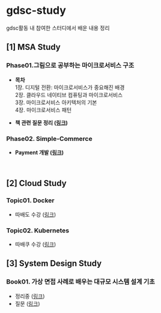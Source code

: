 # gdsc-study
gdsc활동 내 참여한 스터디에서 배운 내용 정리

## **[1] MSA Study**
### **Phase01.그림으로 공부하는 마이크로서비스 구조**
* **목차**  
1장. 디지털 전환: 마이크로서비스가 중요해진 배경  
2장. 클라우드 네이티브 컴퓨팅과 마이크로서비스  
3장. 마이크로서비스 아키텍처의 기본  
4장. 마이크로서비스 패턴  

* **책 관련 질문 정리 ([링크](./msa-study/question.md))**
### **Phase02. Simple-Commerce**
* **Payment 개발 ([링크](https://github.com/gdsc-msa-ecommerce/payment-service))**

<br/>

## **[2] Cloud Study**
### **Topic01. Docker**
* 따배도 수강 ([링크](./cloud-study/docker.md))

### **Topic02. Kubernetes**
* 따배쿠 수강 ([링크](./cloud-study/kubernetes.md))


## **[3] System Design Study**
### **Book01. 가상 면접 사례로 배우는 대규모 시스템 설계 기초**
* 정리중 ([링크](https://github.com/wabede/book_system-design-interview))
* 질문 ([링크](./system_design-study/question.md))